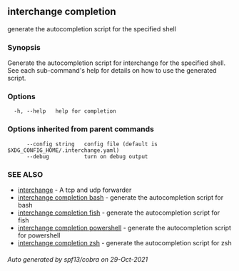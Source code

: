 ## interchange completion

generate the autocompletion script for the specified shell

### Synopsis


Generate the autocompletion script for interchange for the specified shell.
See each sub-command's help for details on how to use the generated script.


### Options

```
  -h, --help   help for completion
```

### Options inherited from parent commands

```
      --config string   config file (default is $XDG_CONFIG_HOME/.interchange.yaml)
      --debug           turn on debug output
```

### SEE ALSO

* [interchange](interchange.md)	 - A tcp and udp forwarder
* [interchange completion bash](interchange_completion_bash.md)	 - generate the autocompletion script for bash
* [interchange completion fish](interchange_completion_fish.md)	 - generate the autocompletion script for fish
* [interchange completion powershell](interchange_completion_powershell.md)	 - generate the autocompletion script for powershell
* [interchange completion zsh](interchange_completion_zsh.md)	 - generate the autocompletion script for zsh

###### Auto generated by spf13/cobra on 29-Oct-2021
